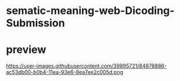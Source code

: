 # sematic-meaning-web-Dicoding-Submission

# preview
https://user-images.githubusercontent.com/39895721/84878886-ac53db00-b0b4-11ea-93e6-8ea7ee2c005d.png
